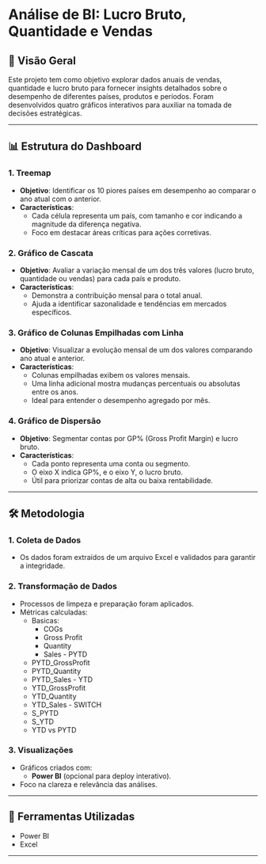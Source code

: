 # Análise de BI: Lucro Bruto, Quantidade e Vendas

## 📄 Visão Geral
Este projeto tem como objetivo explorar dados anuais de vendas, quantidade e lucro bruto para fornecer insights detalhados sobre o desempenho de diferentes países, produtos e períodos. Foram desenvolvidos quatro gráficos interativos para auxiliar na tomada de decisões estratégicas.

---

## 📊 Estrutura do Dashboard

### 1. **Treemap**
   - **Objetivo**: Identificar os 10 piores países em desempenho ao comparar o ano atual com o anterior.
   - **Características**:
     - Cada célula representa um país, com tamanho e cor indicando a magnitude da diferença negativa.
     - Foco em destacar áreas críticas para ações corretivas.

### 2. **Gráfico de Cascata**
   - **Objetivo**: Avaliar a variação mensal de um dos três valores (lucro bruto, quantidade ou vendas) para cada país e produto.
   - **Características**:
     - Demonstra a contribuição mensal para o total anual.
     - Ajuda a identificar sazonalidade e tendências em mercados específicos.

### 3. **Gráfico de Colunas Empilhadas com Linha**
   - **Objetivo**: Visualizar a evolução mensal de um dos valores comparando ano atual e anterior.
   - **Características**:
     - Colunas empilhadas exibem os valores mensais.
     - Uma linha adicional mostra mudanças percentuais ou absolutas entre os anos.
     - Ideal para entender o desempenho agregado por mês.

### 4. **Gráfico de Dispersão**
   - **Objetivo**: Segmentar contas por GP% (Gross Profit Margin) e lucro bruto.
   - **Características**:
     - Cada ponto representa uma conta ou segmento.
     - O eixo X indica GP%, e o eixo Y, o lucro bruto.
     - Útil para priorizar contas de alta ou baixa rentabilidade.

---

## 🛠️ Metodologia

### 1. **Coleta de Dados**
   - Os dados foram extraídos de um arquivo Excel e validados para garantir a integridade.

### 2. **Transformação de Dados**
   - Processos de limpeza e preparação foram aplicados.
   - Métricas calculadas:
     - Basicas:
       - COGs
       - Gross Profit
       - Quantity
       - Sales
    - PYTD
      - PYTD_GrossProfit
      - PYTD_Quantity
      - PYTD_Sales
    - YTD
      - YTD_GrossProfit
      - YTD_Quantity
      - YTD_Sales
    - SWITCH
      - S_PYTD
      - S_YTD
      - YTD vs PYTD

### 3. **Visualizações**
   - Gráficos criados com:
     - **Power BI** (opcional para deploy interativo).
   - Foco na clareza e relevância das análises.

---

## 🔧 Ferramentas Utilizadas

- Power BI
- Excel
  
---
